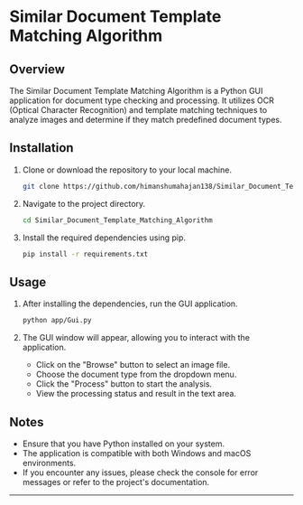 
# Similar Document Template Matching Algorithm

## Overview
The Similar Document Template Matching Algorithm is a Python GUI application for document type checking and processing. It utilizes OCR (Optical Character Recognition) and template matching techniques to analyze images and determine if they match predefined document types.

## Installation
1. Clone or download the repository to your local machine.
   ```bash
   git clone https://github.com/himanshumahajan138/Similar_Document_Template_Matching_Algorithm.git
   ```

2. Navigate to the project directory.
   ```bash
   cd Similar_Document_Template_Matching_Algorithm
   ```

3. Install the required dependencies using pip.
   ```bash
   pip install -r requirements.txt
   ```

## Usage
1. After installing the dependencies, run the GUI application.
   ```bash
   python app/Gui.py
   ```

2. The GUI window will appear, allowing you to interact with the application.
   - Click on the "Browse" button to select an image file.
   - Choose the document type from the dropdown menu.
   - Click the "Process" button to start the analysis.
   - View the processing status and result in the text area.

## Notes
- Ensure that you have Python installed on your system.
- The application is compatible with both Windows and macOS environments.
- If you encounter any issues, please check the console for error messages or refer to the project's documentation.


--- 
